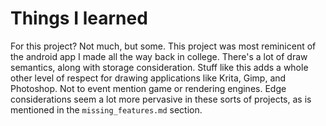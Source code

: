 # Things I learned

For this project? Not much, but some. This project was most
reminicent of the android app I made all the way back in college.
There's a lot of draw semantics, along with storage consideration.
Stuff like this adds a whole other level of respect for drawing
applications like Krita, Gimp, and Photoshop. Not to event mention
game or rendering engines. Edge considerations seem a lot more
pervasive in these sorts of projects, as is mentioned in the
`missing_features.md` section.
